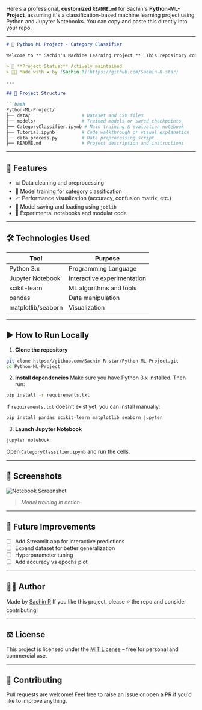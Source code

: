 Here’s a professional, **customized `README.md`** for Sachin's **Python-ML-Project**, assuming it's a classification-based machine learning project using Python and Jupyter Notebooks. You can copy and paste this directly into your repo.

---

````markdown
# 🧠 Python ML Project - Category Classifier

Welcome to ** Sachin's Machine Learning Project **! This repository contains a machine learning pipeline to perform category classification using Python, Jupyter Notebooks, and popular ML libraries like `scikit-learn`, `pandas`, and `matplotlib`.

> 📌 **Project Status:** Actively maintained  
> 👨‍💻 Made with ❤️ by [Sachin R](https://github.com/Sachin-R-star)

---

## 📂 Project Structure

```bash
Python-ML-Project/
├── data/                   # Dataset and CSV files
├── models/                 # Trained models or saved checkpoints
├── CategoryClassifier.ipynb # Main training & evaluation notebook
├── Tutorial.ipynb          # Code walkthrough or visual explanation
├── data_process.py         # Data preprocessing script
├── README.md               # Project description and instructions
````

---

## 🚀 Features

* 📊 Data cleaning and preprocessing
* 🧠 Model training for category classification
* 📈 Performance visualization (accuracy, confusion matrix, etc.)
* 💾 Model saving and loading using `joblib`
* 🧪 Experimental notebooks and modular code

---

## 🛠️ Technologies Used

| Tool               | Purpose                     |
| ------------------ | --------------------------- |
| Python 3.x         | Programming Language        |
| Jupyter Notebook   | Interactive experimentation |
| scikit-learn       | ML algorithms and tools     |
| pandas             | Data manipulation           |
| matplotlib/seaborn | Visualization               |

---

## ▶️ How to Run Locally

1. **Clone the repository**

```bash
git clone https://github.com/Sachin-R-star/Python-ML-Project.git
cd Python-ML-Project
```

2. **Install dependencies**
   Make sure you have Python 3.x installed. Then run:

```bash
pip install -r requirements.txt
```

If `requirements.txt` doesn’t exist yet, you can install manually:

```bash
pip install pandas scikit-learn matplotlib seaborn jupyter
```

3. **Launch Jupyter Notebook**

```bash
jupyter notebook
```

Open `CategoryClassifier.ipynb` and run the cells.

---

## 📸 Screenshots

![Notebook Screenshot](https://user-images.githubusercontent.com/placeholder/screenshot.png)

> *Model training in action*

---

## 📝 Future Improvements

* [ ] Add Streamlit app for interactive predictions
* [ ] Expand dataset for better generalization
* [ ] Hyperparameter tuning
* [ ] Add accuracy vs epochs plot

---

## 🧑‍💻 Author

Made by [Sachin R](https://github.com/Sachin-R-star)
If you like this project, please ⭐ the repo and consider contributing!

---

## ⚖ License

This project is licensed under the [MIT License](LICENSE) – free for personal and commercial use.

---

## 🤝 Contributing

Pull requests are welcome! Feel free to raise an issue or open a PR if you'd like to improve anything.

